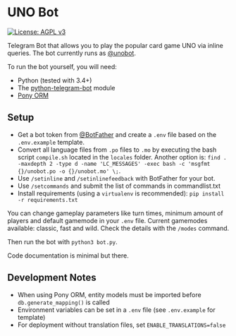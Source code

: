 # UNO Bot

[![License: AGPL v3](https://img.shields.io/badge/License-AGPL%20v3-blue.svg)](./LICENSE)

Telegram Bot that allows you to play the popular card game UNO via inline queries. The bot currently runs as [@unobot](http://telegram.me/unobot).

To run the bot yourself, you will need:

- Python (tested with 3.4+)
- The [python-telegram-bot](https://github.com/python-telegram-bot/python-telegram-bot) module
- [Pony ORM](https://ponyorm.com/)

## Setup

- Get a bot token from [@BotFather](http://telegram.me/BotFather) and create a `.env` file based on the `.env.example` template.
- Convert all language files from `.po` files to `.mo` by executing the bash script `compile.sh` located in the `locales` folder.
  Another option is: `find . -maxdepth 2 -type d -name 'LC_MESSAGES' -exec bash -c 'msgfmt {}/unobot.po -o {}/unobot.mo' \;`.
- Use `/setinline` and `/setinlinefeedback` with BotFather for your bot.
- Use `/setcommands` and submit the list of commands in commandlist.txt
- Install requirements (using a `virtualenv` is recommended): `pip install -r requirements.txt`

You can change gameplay parameters like turn times, minimum amount of players and default gamemode in your `.env` file.
Current gamemodes available: classic, fast and wild. Check the details with the `/modes` command.

Then run the bot with `python3 bot.py`.

Code documentation is minimal but there.

## Development Notes

- When using Pony ORM, entity models must be imported before `db.generate_mapping()` is called
- Environment variables can be set in a `.env` file (see `.env.example` for template)
- For deployment without translation files, set `ENABLE_TRANSLATIONS=false`
